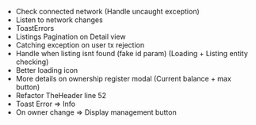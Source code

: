 - Check connected network (Handle uncaught exception)
- Listen to network changes
- ToastErrors
- Listings Pagination on Detail view
- Catching exception on user tx rejection
- Handle when listing isnt found (fake id param) (Loading + Listing entity checking)
- Better loading icon
- More details on ownership register modal (Current balance + max button)
- Refactor TheHeader line 52
- Toast Error => Info
- On owner change => Display management button